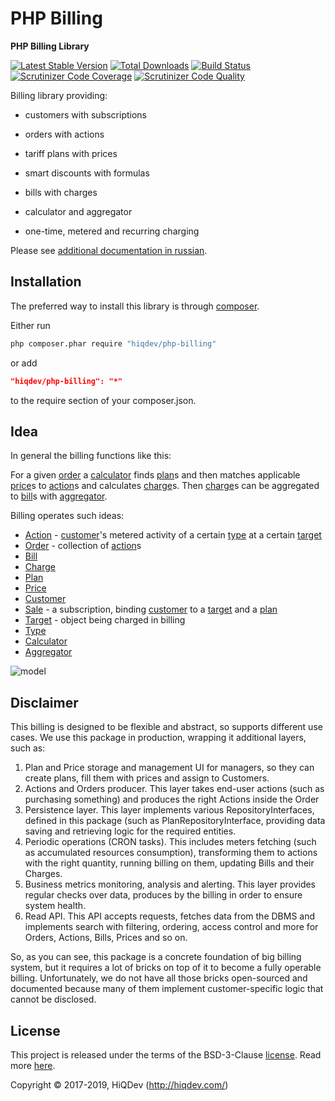 # PHP Billing

**PHP Billing Library**

[![Latest Stable Version](https://poser.pugx.org/hiqdev/php-billing/v/stable)](https://packagist.org/packages/hiqdev/php-billing)
[![Total Downloads](https://poser.pugx.org/hiqdev/php-billing/downloads)](https://packagist.org/packages/hiqdev/php-billing)
[![Build Status](https://img.shields.io/travis/hiqdev/php-billing.svg)](https://travis-ci.org/hiqdev/php-billing)
[![Scrutinizer Code Coverage](https://img.shields.io/scrutinizer/coverage/g/hiqdev/php-billing.svg)](https://scrutinizer-ci.com/g/hiqdev/php-billing/)
[![Scrutinizer Code Quality](https://img.shields.io/scrutinizer/g/hiqdev/php-billing.svg)](https://scrutinizer-ci.com/g/hiqdev/php-billing/)

Billing library providing:

- customers with subscriptions
- orders with actions
- tariff plans with prices
- smart discounts with formulas
- bills with charges
- calculator and aggregator

- one-time, metered and recurring charging

Please see [additional documentation in russian](docs/ru.md).

## Installation

The preferred way to install this library is through [composer](http://getcomposer.org/download/).

Either run

```sh
php composer.phar require "hiqdev/php-billing"
```

or add

```json
"hiqdev/php-billing": "*"
```

to the require section of your composer.json.

## Idea

In general the billing functions like this:

For a given [order] a [calculator] finds [plan]s and then matches
applicable [price]s to [action]s and calculates [charge]s.
Then [charge]s can be aggregated to [bill]s with [aggregator].

Billing operates such ideas:

- [Action] - [customer]'s metered activity of a certain [type] at a certain [target]
- [Order] - collection of [action]s
- [Bill]
- [Charge]
- [Plan]
- [Price]
- [Customer]
- [Sale] - a subscription, binding [customer] to a [target] and a [plan]
- [Target] - object being charged in billing
- [Type]
- [Calculator]
- [Aggregator]

![model](https://raw.githubusercontent.com/hiqdev/php-billing/master/docs/model.png)

[Action]:       /src/action/Action.php
[Aggregator]:   /src/tools/Aggregator.php
[Bill]:         /src/bill/Bill.php
[Calculator]:   /src/order/Calculator.php
[Charge]:       /src/charge/Charge.php
[Customer]:     /src/customer/Customer.php
[Order]:        /src/order/Order.php
[Plan]:         /src/plan/Plan.php
[Price]:        /src/price/AbstractPrice.php
[SinglePrice]:  /src/price/SinglePrice.php
[EnumPrice]:    /src/price/EnumPrice.php
[Sale]:         /src/sale/Sale.php
[Target]:       /src/target/Target.php
[Type]:         /src/type/Type.php

## Disclaimer

This billing is designed to be flexible and abstract, so supports different use cases.
We use this package in production, wrapping it additional layers, such as:

1. Plan and Price storage and management UI for managers, so they can create plans,
   fill them with prices and assign to Customers.
2. Actions and Orders producer. This layer takes end-user actions
   (such as purchasing something) and produces the right Actions inside the Order
3. Persistence layer. This layer implements various RepositoryInterfaces,
   defined in this package (such as PlanRepositoryInterface,
   providing data saving and retrieving logic for the required entities.
4. Periodic operations (CRON tasks). This includes meters fetching
   (such as accumulated resources consumption), transforming them to actions
   with the right quantity, running billing on them, updating Bills and their Charges.
5. Business metrics monitoring, analysis and alerting.
   This layer provides regular checks over data, produces by the billing in order to ensure system health.
6. Read API. This API accepts requests, fetches data from the DBMS
   and implements search with filtering, ordering, access control
   and more for Orders, Actions, Bills, Prices and so on.

So, as you can see, this package is a concrete foundation of big billing system,
but it requires a lot of bricks on top of it to become a fully operable billing.
Unfortunately, we do not have all those bricks open-sourced and documented
because many of them implement customer-specific logic that cannot be disclosed.

## License

This project is released under the terms of the BSD-3-Clause [license](LICENSE).
Read more [here](http://choosealicense.com/licenses/bsd-3-clause).

Copyright © 2017-2019, HiQDev (http://hiqdev.com/)
